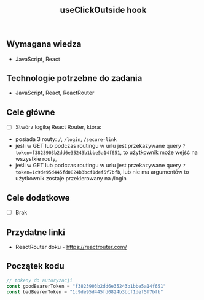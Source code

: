 <h2 align="center">useClickOutside hook</h2>

<br>

## Wymagana wiedza

- JavaScript, React


## Technologie potrzebne do zadania

- JavaScript, React, ReactRouter

## Cele główne
* [ ] Stwórz logikę React Router, która:
- posiada 3 routy: `/`, `/login`, `/secure-link`
- jeśli w GET lub podczas routingu w urlu jest przekazywane query `?token=f3823903b2dd6e35243b1bbe5a14f651`, to użytkownik może wejść na wszystkie routy,
- jeśli w GET lub podczas routingu w urlu jest przekazywane query `?token=1c9de95d445fd0824b3bcf1def5f7bfb`, lub nie ma argumentów to użytkownik zostaje przekierowany na /login

## Cele dodatkowe
* [ ] Brak

## Przydatne linki
- ReactRouter doku - https://reactrouter.com/

## Początek kodu

```javascript
// tokeny do autoryzacji
const goodBearerToken = "f3823903b2dd6e35243b1bbe5a14f651"
const badBearerToken = "1c9de95d445fd0824b3bcf1def5f7bfb"
```

